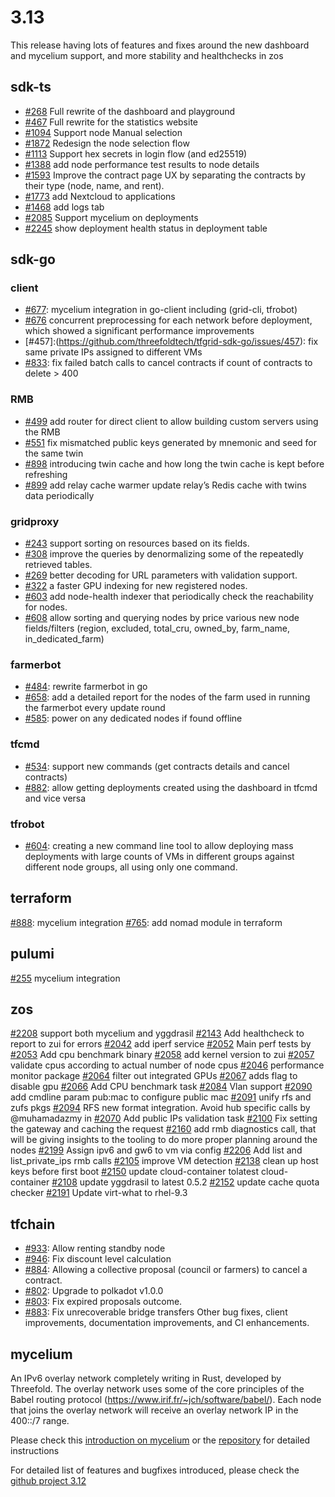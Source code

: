 # 3.13 
This release having lots of features and fixes around the new dashboard and mycelium support, and more stability and healthchecks in zos

## sdk-ts

- [#268](https://github.com/threefoldtech/tfgrid-sdk-ts/issues/468) Full rewrite of the dashboard and playground
- [#467](https://github.com/threefoldtech/tfgrid-sdk-ts/issues/467) Full rewrite for the statistics website  
- [#1094](https://github.com/threefoldtech/tfgrid-sdk-ts/issues/1312) Support node Manual selection
- [#1872](https://github.com/threefoldtech/tfgrid-sdk-ts/issues/1872) Redesign the node selection flow
- [#1113](https://github.com/threefoldtech/tfgrid-sdk-ts/issues/1113) Support hex secrets in login flow (and ed25519)
- [#1388](https://github.com/threefoldtech/tfgrid-sdk-ts/issues/1388) add node performance test results to node details
- [#1593](https://github.com/threefoldtech/tfgrid-sdk-ts/issues/1593) Improve the contract page UX by separating the contracts by their type (node, name, and rent).
- [#1773](https://github.com/threefoldtech/tfgrid-sdk-ts/issues/1773) add Nextcloud to applications
- [#1468](https://github.com/threefoldtech/tfgrid-sdk-ts/issues/1468) add logs tab
- [#2085](https://github.com/threefoldtech/tfgrid-sdk-ts/issues/2085) Support mycelium on deployments
- [#2245](https://github.com/threefoldtech/tfgrid-sdk-ts/issues/2245) show deployment health status in deployment table

## sdk-go

### client

- [#677](https://github.com/threefoldtech/tfgrid-sdk-go/issues/677): mycelium integration in go-client including (grid-cli, tfrobot)
- [#676](https://github.com/threefoldtech/tfgrid-sdk-go/issues/676) concurrent preprocessing for each network before deployment, which showed a significant performance improvements
- [#457]:(<https://github.com/threefoldtech/tfgrid-sdk-go/issues/457>): fix same private IPs assigned to different VMs
- [#833](https://github.com/threefoldtech/tfgrid-sdk-go/issues/833): fix failed batch calls to cancel contracts if count of contracts to delete > 400

### RMB

- [#499](https://github.com/threefoldtech/tfgrid-sdk-go/issues/499) add router for direct client to allow building custom servers using the RMB
- [#551](https://github.com/threefoldtech/tfgrid-sdk-go/issues/551) fix mismatched public keys generated by mnemonic and seed for the same twin
- [#898](https://github.com/threefoldtech/tfgrid-sdk-go/issues/898) introducing twin cache and how long the twin cache is kept before refreshing
- [#899](https://github.com/threefoldtech/tfgrid-sdk-go/issues/899) add relay cache warmer update relay’s Redis cache with twins data periodically

### gridproxy

- [#243](https://github.com/threefoldtech/tfgrid-sdk-go/issues/243) support sorting on resources based on its fields.
- [#308](https://github.com/threefoldtech/tfgrid-sdk-go/issues/308) improve the queries by denormalizing some of the repeatedly retrieved tables.
- [#269](https://github.com/threefoldtech/tfgrid-sdk-go/issues/308) better decoding for URL parameters with validation support.
- [#322](https://github.com/threefoldtech/tfgrid-sdk-go/issues/308) a faster GPU indexing for new registered nodes.
- [#603](https://github.com/threefoldtech/tfgrid-sdk-go/issues/603) add node-health indexer that periodically check the reachability for nodes.
- [#608](https://github.com/threefoldtech/tfgrid-sdk-go/issues/608) allow sorting and querying nodes by price
various new node fields/filters (region, excluded, total_cru, owned_by, farm_name, in_dedicated_farm)

### farmerbot

- [#484](https://github.com/threefoldtech/tfgrid-sdk-go/issues/484): rewrite farmerbot in go
- [#658](https://github.com/threefoldtech/tfgrid-sdk-go/issues/658): add a detailed report for the nodes of the farm used in running the farmerbot every update round
- [#585](https://github.com/threefoldtech/tfgrid-sdk-go/issues/585): power on any dedicated nodes if found offline

### tfcmd

- [#534](https://github.com/threefoldtech/tfgrid-sdk-go/issues/534): support new commands (get contracts details and cancel contracts)
- [#882](https://github.com/threefoldtech/tfgrid-sdk-go/issues/882): allow getting deployments created using the dashboard in tfcmd and vice versa

### tfrobot

- [#604](https://github.com/threefoldtech/tfgrid-sdk-go/issues/604): creating a new command line tool to allow deploying mass deployments with large counts of VMs in different groups against different node groups, all using only one command.

## terraform

[#888](https://github.com/threefoldtech/terraform-provider-grid/issues/888): mycelium integration
[#765](https://github.com/threefoldtech/terraform-provider-grid/issues/765): add nomad module in terraform

## pulumi

[#255](https://github.com/threefoldtech/pulumi-threefold/issues/255) mycelium integration

## zos

[#2208](https://github.com/threefoldtech/zos/issues/2208) support both mycelium and yggdrasil
[#2143](https://github.com/threefoldtech/zos/issues/2143) Add healthcheck to report to zui for errors
[#2042](https://github.com/threefoldtech/zos/issues/2042) add iperf service
[#2052](https://github.com/threefoldtech/zos/issues/2052) Main perf tests by
[#2053](https://github.com/threefoldtech/zos/issues/2053) Add cpu benchmark binary
[#2058](https://github.com/threefoldtech/zos/issues/2058) add kernel version to zui
[#2057](https://github.com/threefoldtech/zos/issues/2057) validate cpus according to actual number of node cpus
[#2046](https://github.com/threefoldtech/zos/issues/2046) performance monitor package
[#2064](https://github.com/threefoldtech/zos/issues/2064) filter out integrated GPUs
[#2067](https://github.com/threefoldtech/zos/issues/2067) adds flag to disable gpu
[#2066](https://github.com/threefoldtech/zos/issues/2066) Add CPU benchmark task
[#2084](https://github.com/threefoldtech/zos/issues/2084) Vlan support
[#2090](https://github.com/threefoldtech/zos/issues/2090) add cmdline param pub:mac to configure public mac
[#2091](https://github.com/threefoldtech/zos/issues/2091) unify rfs and zufs pkgs
[#2094](https://github.com/threefoldtech/zos/issues/2094) RFS new format integration. Avoid hub specific calls by @muhamadazmy in
[#2070](https://github.com/threefoldtech/zos/issues/2070) Add public IPs validation task
[#2100](https://github.com/threefoldtech/zos/issues/2100) Fix setting the gateway and caching the request
[#2160](https://github.com/threefoldtech/zos/issues/2160) add rmb diagnostics call, that will be giving insights to the tooling to do more proper planning around the nodes
[#2199](https://github.com/threefoldtech/zos/issues/2199) Assign ipv6 and gw6 to vm via config
[#2206](https://github.com/threefoldtech/zos/issues/2206) Add list and list_private_ips rmb calls
[#2105](https://github.com/threefoldtech/zos/issues/2105) improve VM detection
[#2138](https://github.com/threefoldtech/zos/issues/2138) clean up host keys before first boot
[#2150](https://github.com/threefoldtech/zos/issues/2150) update cloud-container tolatest cloud-container
[#2108](https://github.com/threefoldtech/zos/issues/2108) update yggdrasil to latest 0.5.2
[#2152](https://github.com/threefoldtech/zos/issues/2152) update cache quota checker
[#2191](https://github.com/threefoldtech/zos/issues/2191) Update virt-what to rhel-9.3

## tfchain

- [#933](https://github.com/threefoldtech/tfchain/pull/933): Allow renting standby node
- [#946](https://github.com/threefoldtech/tfchain/pull/946): Fix discount level calculation
- [#884](https://github.com/threefoldtech/tfchain/issues/884): Allowing a collective proposal (council or farmers) to cancel a contract.
- [#802](https://github.com/threefoldtech/tfchain/issues/802): Upgrade to polkadot v1.0.0
- [#803](https://github.com/threefoldtech/tfchain/issues/803): Fix expired proposals outcome.
- [#883](https://github.com/threefoldtech/tfchain/issues/883): Fix unrecoverable bridge transfers
Other bug fixes, client improvements, documentation improvements, and CI enhancements.

## mycelium

An IPv6 overlay network completely writing in Rust, developed by Threefold. The overlay network uses some of the core principles of the Babel routing protocol (<https://www.irif.fr/~jch/software/babel/>). Each node that joins the overlay network will receive an overlay network IP in the 400::/7 range.

Please check this [introduction on mycelium](https://forum.threefold.io/t/introducing-mycelium/4082) or the [repository](https://github.com/threefoldtech/mycelium) for detailed instructions

For detailed list of features and bugfixes introduced, please check the [github project 3.12](https://github.com/orgs/threefoldtech/projects/203)
